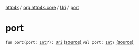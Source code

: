 [http4k](../../index.md) / [org.http4k.core](../index.md) / [Uri](index.md) / [port](./port.md)

# port

`fun port(port: `[`Int`](https://kotlinlang.org/api/latest/jvm/stdlib/kotlin/-int/index.html)`?): `[`Uri`](index.md) [(source)](https://github.com/http4k/http4k/blob/master/http4k-core/src/main/kotlin/org/http4k/core/Uri.kt#L38)
`val port: `[`Int`](https://kotlinlang.org/api/latest/jvm/stdlib/kotlin/-int/index.html)`?` [(source)](https://github.com/http4k/http4k/blob/master/http4k-core/src/main/kotlin/org/http4k/core/Uri.kt#L8)